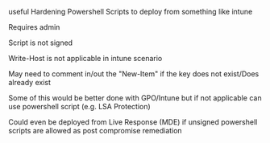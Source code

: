 useful Hardening Powershell Scripts to deploy from something like intune

Requires admin  

Script is not signed  

Write-Host is not applicable in intune scenario  


May need to comment in/out the "New-Item" if the key does not exist/Does already exist

Some of this would be better done with GPO/Intune but if not applicable can use powershell script (e.g. LSA Protection)

Could even be deployed from Live Response (MDE) if unsigned powershell scripts are allowed as post compromise remediation 
